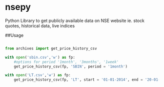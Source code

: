 # nsepy
Python Library to get publicly available data on NSE website ie. stock quotes, historical data, live indices 

##Usage
```python

from archives import get_price_history_csv

with open('sbin.csv','w') as fp:
    #options for period '1month', '3months', '1week'
    get_price_history_csv(fp, 'SBIN', period = '1month') 

with open('LT.csv','w') as fp:
    get_price_history_csv(fp, 'LT', start = '01-01-2014', end = '20-01-2014')
```


